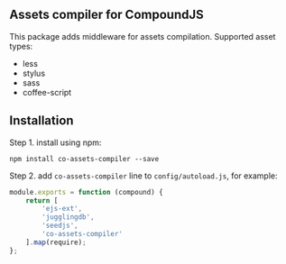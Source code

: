 ## Assets compiler for CompoundJS

This package adds middleware for assets compilation. Supported asset types:

- less
- stylus
- sass
- coffee-script

## Installation

Step 1. install using npm:

    npm install co-assets-compiler --save

Step 2. add `co-assets-compiler` line to `config/autoload.js`, for example:

```javascript
module.exports = function (compound) {
    return [
        'ejs-ext',
        'jugglingdb',
        'seedjs',
        'co-assets-compiler'
    ].map(require);
};
```
